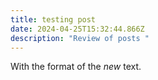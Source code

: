 ```yaml
---
title: testing post
date: 2024-04-25T15:32:44.866Z
description: "Review of posts "
---
```

With the format of the *new* text.